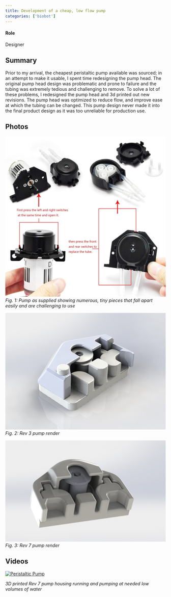```yaml
---
title: Development of a cheap, low flow pump
categories: ['biobot']
---
```

#### Role
Designer

## Summary

Prior to my arrival, the cheapest peristaltic pump available was sourced; in an attempt to make it usable, I spent time redesigning the pump head. The original pump head design was problematic and prone to failure and the tubing was extremely tedious and challenging to remove. To solve a lot of these problems, I redesigned the pump head and 3d printed out new revisions. The pump head was optimized to reduce flow, and improve ease at which the tubing can be changed. This pump design never made it into the final product design as it was too unreliable for production use.


## Photos
![](og.jpg)
*Fig. 1: Pump as supplied showing numerous, tiny pieces that fall apart easily and are challenging to use*

![](rev3.JPG)
*Fig. 2: Rev 3 pump render*

![](rev7.JPG)
*Fig. 3: Rev 7 pump render*

## Videos
[![Peristaltic Pump](http://img.youtube.com/vi/JwgBJmqJitc/0.jpg)](http://www.youtube.com/watch?v=JwgBJmqJitc "3D Printed Pump Housing")

*3D printed Rev 7 pump housing running and pumping at needed low volumes of water*
